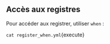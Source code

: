 ## Accès aux registres

Pour accéder aux registrer, utiliser `when` :

`cat register_when.yml`{execute}

